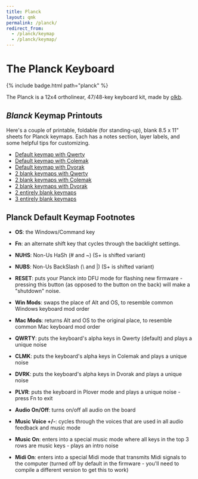 ```yaml
---
title: Planck
layout: qmk
permalink: /planck/
redirect_from: 
  - /planck/keymap
  - /planck/keymap/
---
```


# The Planck Keyboard

{% include badge.html path="planck" %}

The Planck is a 12x4 ortholinear, 47/48-key keyboard kit, made by [olkb](https://olkb.com).

## *Blanck* Keymap Printouts

Here's a couple of printable, foldable (for standing-up), blank 8.5 x 11" sheets for Planck keymaps. Each has a notes section, layer labels, and some helpful tips for customizing.

* [Default keymap with Qwerty](/planck/keymap-printout-default-qwerty.pdf)
* [Default keymap with Colemak](/planck/keymap-printout-default-colemak.pdf)
* [Default keymap with Dvorak](/planck/keymap-printout-default-dvorak.pdf)
* [2 blank keymaps with Qwerty](/planck/keymap-printout-blanck-qwerty.pdf)
* [2 blank keymaps with Colemak](/planck/keymap-printout-blanck-colemak.pdf)
* [2 blank keymaps with Dvorak](/planck/keymap-printout-blanck-dvorak.pdf)
* [2 entirely blank keymaps](/planck/keymap-printout-blanck.pdf)
* [3 entirely blank keymaps](/planck/keymap-printout-blanck-triple.pdf)

## Planck Default Keymap Footnotes

* **OS**: the Windows/Command key
* **Fn**: an alternate shift key that cycles through the backlight settings.
* **NUHS**: Non-Us HaSh (# and ~) (S+ is shifted variant)
* **NUBS**: Non-Us BackSlash (\\ and \|) (S+ is shifted variant)

* **RESET**: puts your Planck into DFU mode for flashing new firmware - pressing this button (as opposed to the button on the back) will make a "shutdown" noise.
* **Win Mods**: swaps the place of Alt and OS, to resemble common Windows keyboard mod order
* **Mac Mods**: returns Alt and OS to the original place, to resemble common Mac keyboard mod order
* **QWRTY**: puts the keyboard's alpha keys in Qwerty (default) and plays a unique noise
* **CLMK**: puts the keyboard's alpha keys in Colemak and plays a unique noise
* **DVRK**: puts the keyboard's alpha keys in Dvorak and plays a unique noise
* **PLVR**: puts the keyboard in Plover mode and plays a unique noise - press Fn to exit
* **Audio On/Off**: turns on/off all audio on the board
* **Music Voice +/-**: cycles through the voices that are used in all audio feedback and music mode
* **Music On**: enters into a special music mode where all keys in the top 3 rows are music keys - plays an intro noise
* **Midi On**: enters into a special Midi mode that transmits Midi signals to the computer (turned off by default in the firmware - you'll need to compile a different version to get this to work)